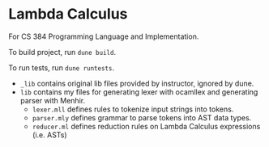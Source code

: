 # Lambda Calculus

For CS 384 Programming Language and Implementation. 


To build project, run `dune build`. 

To run tests, run `dune runtests`. 

- `_lib` contains original lib files provided by instructor, ignored by dune. 
- `lib` contains my files for generating lexer with ocamllex and generating parser with Menhir. 
  - `lexer.mll` defines rules to tokenize input strings into tokens. 
  - `parser.mly` defines grammar to parse tokens into AST data types. 
  - `reducer.ml` defines reduction rules on Lambda Calculus expressions (i.e. ASTs)
